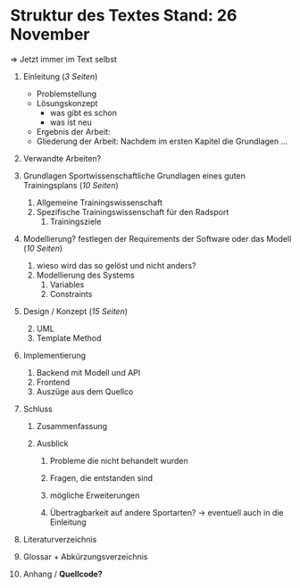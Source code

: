 #   Struktur des Textes Stand: 26 November

=> Jetzt immer im Text selbst

1. Einleitung (*3 Seiten*)

   - Problemstellung
   - Lösungskonzept 
     - was gibt es schon
     - was ist neu
   - Ergebnis der Arbeit:
   - Gliederung der Arbeit: Nachdem im ersten Kapitel die Grundlagen ... 

2. Verwandte Arbeiten?

3. Grundlagen Sportwissenschaftliche Grundlagen eines guten Trainingsplans (*10 Seiten*)
   1. Allgemeine Trainingswissenschaft
   2. Spezifische Trainingswissenschaft für den Radsport
      1. Trainingsziele

4. Modellierung? festlegen der Requirements der Software oder das Modell (*10 Seiten*)

   1. wieso wird das so gelöst und nicht anders?
   2. Modellierung des Systems
      1. Variables
      2. Constraints

5. Design / Konzept (*15 Seiten*)

   2. UML
   3. Template Method

6. Implementierung

   1. Backend mit Modell und API
   2. Frontend 
   3. Auszüge aus dem Quellco

7. Schluss

   1. Zusammenfassung

   2. Ausblick

      1. Probleme die nicht behandelt wurden

      2. Fragen, die entstanden sind

      3. mögliche Erweiterungen

      4. Übertragbarkeit auf andere Sportarten? -> eventuell auch in die Einleitung

         

8. Literaturverzeichnis

9. Glossar + Abkürzungsverzeichnis

10. Anhang / **Quellcode?**

